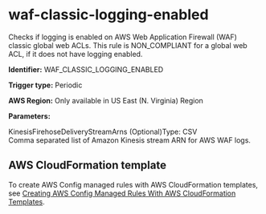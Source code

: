 # waf\-classic\-logging\-enabled<a name="waf-classic-logging-enabled"></a>

Checks if logging is enabled on AWS Web Application Firewall \(WAF\) classic global web ACLs\. This rule is NON\_COMPLIANT for a global web ACL, if it does not have logging enabled\. 

**Identifier:** WAF\_CLASSIC\_LOGGING\_ENABLED

**Trigger type:** Periodic

**AWS Region:** Only available in US East \(N\. Virginia\) Region

**Parameters:**

KinesisFirehoseDeliveryStreamArns \(Optional\)Type: CSV  
Comma separated list of Amazon Kinesis stream ARN for AWS WAF logs\.

## AWS CloudFormation template<a name="w29aac11c33c17b7d381c15"></a>

To create AWS Config managed rules with AWS CloudFormation templates, see [Creating AWS Config Managed Rules With AWS CloudFormation Templates](aws-config-managed-rules-cloudformation-templates.md)\.